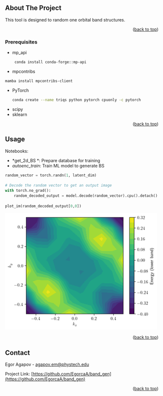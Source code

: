 <!-- ABOUT THE PROJECT -->
## About The Project

This tool is designed to random one orbital band structures.  

<p align="right">(<a href="#readme-top">back to top</a>)</p>

### Prerequisites

* mp_api 
  ```sh
   conda install conda-forge::mp-api 
  ```
 * mpcontribs
  ```sh
  mamba install mpcontribs-client
  ```
 * PyTorch
   ```sh
   conda create --name triqs python pytorch cpuonly -c pytorch
   ```
 * scipy
 * sklearn
<p align="right">(<a href="#readme-top">back to top</a>)</p>
 
<!-- USAGE EXAMPLES -->
## Usage

Notebooks:
* *get_2d_BS *: Prepare database for training
* *autoenc_train*: Train ML model to generate BS 

```python
random_vector = torch.randn(1, latent_dim)

# Decode the random vector to get an output image
with torch.no_grad():
    random_decoded_output = model.decode(random_vector).cpu().detach().numpy()

plot_im(random_decoded_output[0,0])

```
<img src="pics/sample.png" alt="sample.png" width="500"/>

<p align="right">(<a href="#readme-top">back to top</a>)</p>

<!-- CONTACT -->
## Contact

Egor Agapov -  agapov.em@phystech.edu

Project Link: [https://github.com/EgorcaA/band_gen](https://github.com/EgorcaA/band_gen)
<p align="right">(<a href="#readme-top">back to top</a>)</p>
 
